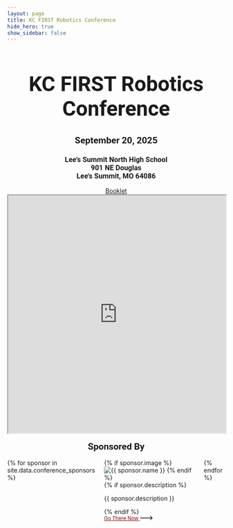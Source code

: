 ```yaml
---
layout: page
title: KC FIRST Robotics Conference
hide_hero: true
show_sidebar: false
--- 
```


<link rel="stylesheet" href="/assets/css/animatedLink.css">
<div style="margin: auto; font-family:Rockwell, Roboto, sans-serif; text-align:center">
  <h1 style="font-size:3rem">KC FIRST Robotics Conference</h1>
  <h2>September 20, 2025</h2>
  <h3>
  Lee's Summit North High School<br/>
  901 NE Douglas<br/>
  Lee's Summit, MO 64086
  </h3>
</div>
<div style="text-align: center;">
  <a href="https://docs.google.com/document/d/1jelquaOQKcfWOMz9lfRB0CYazLT06d_GE2dEvwJTht8/edit?usp=sharing" target="_blank">Booklet</a>
  <br/>
  <iframe style="width: 100%; max-width:1075px; height: 550px; display: inline-block;" src="https://docs.google.com/spreadsheets/d/e/2PACX-1vTm9EsbK42GlSYvK6h2ruIa_32aEPybs_p2qffBRrdBMxs5hjm4uHci5xY5E8vK29s1sEQOOeyMVSaT/pubhtml?gid=629658563&amp;single=true&amp;widget=false&amp;headers=false&amp;chrome=false&amp;range=A1:G14"></iframe>
</div>
<br/>
<h2 style="margin: auto; font-family:Rockwell, Roboto, sans-serif; text-align:center">Sponsored By</h2>
<br/>
<div class="columns is-multiline is-centered">
  {% for sponsor in site.data.conference_sponsors %}
    <div class="column is-3-desktop is-6-tablet">
      <div class="box has-text-centered">
        <div class="card-image">
          {% if sponsor.image %}
            <img src="{{ sponsor.image }}" alt="{{ sponsor.name }}">
          {% endif %}
        </div>
        <div class="content">
          {% if sponsor.description %}
            <p class="has-text-black has-text-centered">{{ sponsor.description }}</p>
          {% endif %}
          <div class="cta">
            <a href="{{ sponsor.link }}" target="_blank" style="color:#830506; font-size: smaller">
              <span class="hover-underline-animation">Go There Now</span>
            </a>
            <svg viewBox="0 0 46 16" height="10" width="30" xmlns="http://www.w3.org/2000/svg" id="arrow-horizontal">
              <path transform="translate(30,0)" d="M8,0,6.545,1.455l5.506,5.506H-30V9.039H12.052L6.545,14.545,8,16l8-8Z" data-name="Path 10" id="Path_10" />
            </svg>
          </div>
        </div>
      </div>
    </div>
  {% endfor %}
</div>
